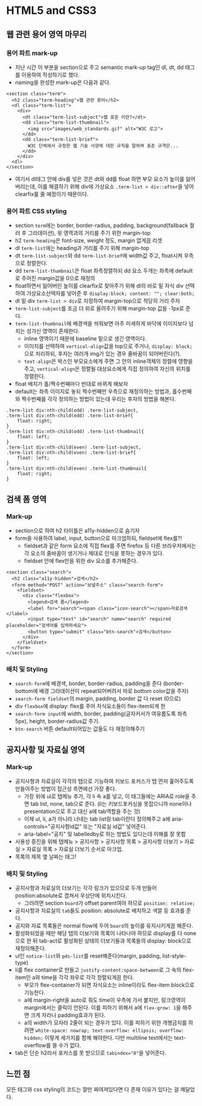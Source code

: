 # HTML5 and CSS3

## 웹 관련 용어 영역 마무리

### 용어 파트 mark-up
- 지난 시간 이 부분을 section으로 주고 semantic mark-up tag인 dl, dt, dd 태그를 이용하여 작성하기로 했다.
- naming을 완성한 mark-up은 다음과 같다.
```
<section class="term">
  <h2 class="term-heading">웹 관련 용어</h2>
  <dl class="term-list">
    <div>
      <dt class="term-list-subject">웹 표준 이란?</dt>
      <dd class="term-list-thumbnail">
        <img src="images/web_standards.gif" alt="W3C 로고">
      </dd>
      <dd class="term-list-brief">
        W3C 단체에서 규정한 웹 기술 사양에 대한 규칙을 말하며 표준 규격은...
      </dd>
    </div>
  <dl>
</section>
```
- 여기서 dl태그 안에 div를 넣은 것은 dt와 dd를 float 하면 부모 요소가 높이를 잃어버리는데, 이를 해결하기 위해 div에 가상요소 `.term-list > div::after`을 넣어 clearfix를 줄 예정이기 때문이다.

### 용어 파트 CSS styling
- section `term`에는 border, border-radius, padding, background(fallback 컬러 후 그라데이션), 윗 영역과의 거리를 주기 위한 margin-top
- h2 `term-heading`은 font-size, weight 정도, margin 없게끔 리셋
- dl `term-list`에는 heading과 거리를 주기 위해 margin-top
- dt `term-list-subject`와 dd `term-list-brief`에 width값 주고, float시켜 우측으로 정렬한다.
- dd `term-list-thumbnail`은 float 좌측정렬하되 dd 요소 두개는 좌측에 default로 주어진 margin값을 0으로 재정의
- float하면서 잃어버린 높이를 clearfix로 찾아주기 위해 dl의 바로 밑 자식 div 선택하여 가상요소선택자를 넣어준 후 `display:block; content: ""; clear:both;`
- dl 밑 div `term-list > div`로 지정하여 margin-top으로 적당히 거리 주자
- `term-list-subject`를 조금 더 위로 올려주기 위해 margin-top 값을 -1px로 준다.
- `term-list-thumbnail`에 배경색을 씌워보면 아주 미세하게 바닥에 이미지보다 넘치는 성가신 영역이 존재한다. 
  - inline 영역이기 때문에 baseline 밑으로 생긴 영역이다.
  - 이미지를 선택하여 `vertical-align`값을 top으로 주거나, `display: block;`으로 처리하되, 후자는 여러개 img가 있는 경우 줄바꿈이 되어버린다(?).
  - `text-align`은 박스인 부모요소에게 주면 그 안의 inline객체의 정렬에 영향을 주고, `vertical-align`은 정렬될 대상요소에게 직접 정의하여 자신의 위치를 정렬한다.
-  float 배치가 홀/짝수번째마다 반대로 바뀌게 해보자
  - default는 좌측 이미지로 놓되 짝수번째만 우측으로 재정의하는 방법과, 홀수번째와 짝수번째를 각각 정의하는 방법이 있는데 우리는 후자의 방법을 해본다.
```
.term-list div:nth-child(odd) .term-list-subject, 
.term-list div:nth-child(odd) .term-list-brief{
    float: right;
}
.term-list div:nth-child(odd) .term-list-thumbnail{
    float: left;
}
.term-list div:nth-child(even) .term-list-subject, 
.term-list div:nth-child(even) .term-list-brief{
    float: left;
}
.term-list div:nth-child(even) .term-list-thumbnail{
    float: right;
}
```

## 검색 폼 영역
### Mark-up
- section으로 하여 h2 타이틀은 a11y-hidden으로 숨기자
- form을 사용하여 label, input, button으로 마크업하되, fieldset에 flex를?!
  - fieldset과 같은 form 요소에 직접 flex를 주면 firefox 등 다른 브라우저에서는 각 요소의 줄바꿈이 생기거나 제대로 인식을 못하는 경우가 있다.
  - fieldset 안에 flex만을 위한 div 요소를 추가해준다. 
```
<section class="search">
  <h2 class="a11y-hidden">검색</h2>
  <form method="POST" action="보낼주소" class="search-form">
    <fieldset>
      <div class="flexbox">
        <legend>검색 폼</legend>
        <label for="search"><span class="icon-search"></span>자료검색</label>
        <input type="text" id="search" name="search" required placeholder="검색어를 입력하세요">
        <button type="submit" class="btn-search">검색</button>
      </div>
    </fieldset>
  </form>
</section>
```

### 배치 및 Styling
- `search-form`에 배경색, border, border-radius, padding을 준다 (border-bottom에 배경 그라데이션이 repeat되어버려서 따로 bottom color값을 주자)
- `search-form fieldset`의 margin, padding, border 값 다 reset (0으로)
- div `flexbox`에 display: flex를 주어 자식요소들이 flex-item되게 한
- `search-form input`에 width, border, padding(글자커서가 여유롭도록 좌측 5px), height, border-radius값 주기.
- `btn-search` 버튼 default되어있는 값들도 다 재정의해주기

## 공지사항 및 자료실 영역

### Mark-up
- 공지사항과 자료실이 각각의 탭으로 기능하여 키보드 포커스가 탭 먼저 훑어주도록 만들어주는 방법이 접근성 측면에선 가장 좋다.
  - 가장 위에 ul로 탭메뉴 추가, 각 li 속 a를 넣고, 이 태그들에는 ARIA로 role을 주면 tab list, none, tab으로 준다. (li는 키보드포커싱을 못잡으니까 none이나 presentation으로 주고 대신 a에 tab역할을 주는 것)
  - 이제 ul, li, a가 아니라 너네는 tab list랑 tab이란다 정의해주고 a에 aria-controls="공지사항id값" 또는 "자료실 id값" 넣어준다. 
  - aria-label="공지" 및 labelledby로 하는 방법도 있다는데 이해를 잘 못함
- 사용성 증진을 위해 탭메뉴 > 공지사항 > 공지사항 목록 > 공지사항 더보기 > 자료실 > 자료실 목록 > 자료실 더보기 순서로 마크업.
- 목록의 제목 옆 날짜는 <time>태그!

### 배치 및 Styling
- 공지사항과 자료실의 더보기는 각각 링크가 있으므로 두개 만들어 position:absolute로 겹쳐서 우상단에 위치시킨다.
  - 그러려면 section `board`가 offset parent여야 하므로 `position: relative;`
- 공지사항과 자료실의 `tab`들도 position: absolute로 배치하고 색깔 등 효과를 준다.
- 공지와 자료 목록들은 normal flow에 두어 `board`의 높이를 유지시키게끔 해준다.
- 활성화되었을 때만 해당 탭의 더보기와 목록이 나타나야 하므로 display를 다 none으로 한 뒤 tab-act로 활성화된 상태의 더보기들과 목록들의 display: block으로 재정의해준다.
- ul인 `notice-list`와 `pds-list`를 reset해준다(margin, padding, list-style-type)
- li를 flex container로 만들고 `justify-content:space-between`로 그 속의 flex-item인 a와 time을 각각 좌우로 각각 정렬되게끔 한다.
  - 부모가 flex-container가 되면 자식요소는 inline이라도 flex-item block으로 기능한다. 
  - a에 margin-right을 auto로 줘도 time이 우측에 가서 붙지만, 링크영역이 margin에서는 클릭이 안된다. 이를 피하기 위해서 a에 `flex-grow: 1`을 해주면 크게 자라나 padding효과가 된다.
  - a의 width가 모자라 2줄이 되는 경우가 있다. 이를 피하기 위한 개행금지를 하려면 `white-space: nowrap; text-overflow: ellipsis; overflow: hidden;` 이렇게 세가지를 함께 해야한다. 다만 multiline text에서는 text-overflow를 쓸 수가 없다.
- tab은 단순 h2라서 포커스를 못 받으므로 `tabindex="0"`을 넣어준다.

## 느낀 점
모든 태그와 css styling의 코드는 잘만 짜여져있다면 다 존재 이유가 있다는 걸 깨달았다.

